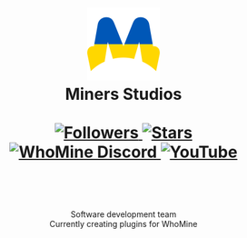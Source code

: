 <div align="center">
  <h1>
    <a href="https://minersstudios.com">
      <img alt="MinersStudios" src="https://raw.githubusercontent.com/MinersStudios/.github/main/assets/logos/logo_ua.svg" width="128">
    </a>
    <br>
    Miners Studios
    <br><br>
    <div>
      <a href="https://github.com/orgs/MinersStudios/followers">
        <picture>
          <source media="(prefers-color-scheme: dark)" srcset="https://img.shields.io/github/followers/MinersStudios?style=for-the-badge&logo=southwestairlines&color=d5c3f0&logoColor=D9E0EE&labelColor=302D41">
          <source media="(prefers-color-scheme: light)" srcset="https://img.shields.io/github/followers/MinersStudios?style=for-the-badge&logo=southwestairlines&color=d5c3f0&logoColor=363636&labelColor=E9DDFA">
          <img alt="Followers" src="https://img.shields.io/github/followers/MinersStudios?style=for-the-badge&logo=southwestairlines&color=d5c3f0&logoColor=D9E0EE&labelColor=302D41">
        </picture>
      </a>
      <a href="#">
        <picture>
          <source media="(prefers-color-scheme: dark)" srcset="https://img.shields.io/github/stars/MinersStudios?style=for-the-badge&logo=starship&color=F9EBBF&logoColor=D9E0EE&labelColor=302D41">
          <source media="(prefers-color-scheme: light)" srcset="https://img.shields.io/github/stars/MinersStudios?style=for-the-badge&logo=starship&color=F9EBBF&logoColor=363636&labelColor=FCF6E4">
          <img alt="Stars" src="https://img.shields.io/github/stars/MinersStudios?style=for-the-badge&logo=starship&color=F9EBBF&logoColor=D9E0EE&labelColor=302D41">
        </picture>
      </a>
      <br>
      <a href="https://whomine.net/discord">
        <picture>
          <source media="(prefers-color-scheme: dark)" srcset="https://img.shields.io/discord/928575868643733535?style=for-the-badge&label=WhoMine&logo=discord&color=C9CBFF&logoColor=d9e0ee&labelColor=302d41">
          <source media="(prefers-color-scheme: light)" srcset="https://img.shields.io/discord/928575868643733535?style=for-the-badge&label=WhoMine&logo=discord&color=C9CBFF&logoColor=363636&labelColor=EBEBFF">
          <img alt="WhoMine Discord" src="https://img.shields.io/discord/928575868643733535?style=for-the-badge&label=WhoMine&logo=discord&color=C9CBFF&logoColor=d9e0ee&labelColor=302d41">
        </picture>
      </a>
      <a href="https://www.youtube.com/@miners_studios">
        <picture>
          <source media="(prefers-color-scheme: dark)" srcset="https://img.shields.io/badge/MinersStudios-%23.svg?style=for-the-badge&logo=YouTube&color=fdc2c2&logoColor=D9E0EE&labelColor=302d41">
          <source media="(prefers-color-scheme: light)" srcset="https://img.shields.io/badge/MinersStudios-%23.svg?style=for-the-badge&logo=YouTube&color=fdc2c2&logoColor=363636&labelColor=FDE5E5">
          <img alt="YouTube" src="https://img.shields.io/badge/MinersStudios-%23.svg?style=for-the-badge&logo=YouTube&color=fdc2c2&logoColor=D9E0EE&labelColor=302d41">
        </picture>
      </a>
    </div>
    <br>
  </h1>
  <br>
  <p>
    Software development team<br>
    Currently creating plugins for WhoMine
  </p>
</div>
